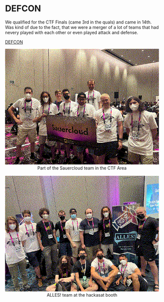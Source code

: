 # DEFCON

We qualified for the CTF Finals (came 3rd in the quals) and came in 14th. Was kind of due to the fact, that we were a merger of a lot of teams that had nevery played with each other or even played attack and defense.

<a href="https://defcon.org/">DEFCON</a>

</pre>
<div style="width: 100%" align=center>
<div><img src="./sauercloud_dither.jpg"></img></div>
<div>Part of the Sauercloud team in the CTF Area</div>
<br>
<div><img src="./hackasat_dither.jpg"></img></div>
<div>ALLES! team at the hackasat booth</div>
</div>
</pre>
<p style="clear: both"></p>
